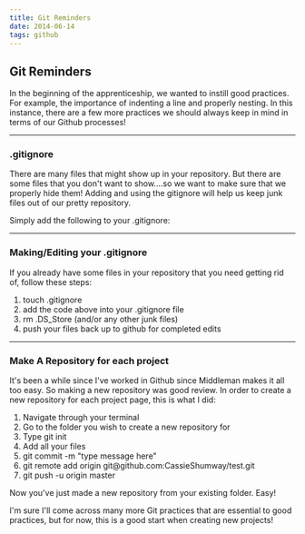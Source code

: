 ```yaml
---
title: Git Reminders
date: 2014-06-14	
tags: github
---
```


<article>

<h1>Git Reminders</h1>

<p>In the beginning of the apprenticeship, we wanted to instill good practices. For example, the importance of indenting a line and properly nesting. In this instance, there are a few more practices we should always keep in mind in terms of our Github processes!</p> 

<hr class="divider-short">

<h3>.gitignore</h3>

<p>There are many files that might show up in your repository. But there are some files that you don't want to show....so we want to make sure that we properly hide them! Adding and using the gitignore will help us keep junk files out of our pretty repository.</p>

<p>Simply add the following to your .gitignore:</p>

<script src="https://gist.github.com/CassieShumway/d610ee3d70029286086a.js"></script>

<hr class="divider-short">

<h3>Making/Editing your .gitignore</h3>

<p>If you already have some files in your repository that you need getting rid of, follow these steps:</p>

<ol>
	<li>touch .gitignore</li>
	<li>add the code above into your .gitignore file</li>
	<li>rm .DS_Store (and/or any other junk files)</li>
	<li>push your files back up to github for completed edits</li>
</ol>

<hr class="divider-short">

<h3>Make A Repository for each project</h3>

<p>It's been a while since I've worked in Github since Middleman makes it all too easy. So making a new repository was good review. In order to create a new repository for each project page, this is what I did:</p>

<ol>
	<li>Navigate through your terminal</li>
	<li>Go to the folder you wish to create a new repository for</li>
	<li>Type git init</li>
	<li>Add all your files</li>
	<li>git commit -m "type message here"</li>
	<li>git remote add origin git@github.com:CassieShumway/test.git</li>
	<li>git push -u origin master</li>
</ol>

<p>Now you've just made a new repository from your existing folder. Easy!</p>

<p>I'm sure I'll come across many more Git practices that are essential to good practices, but for now, this is a good start when creating new projects!</p>

</article>

